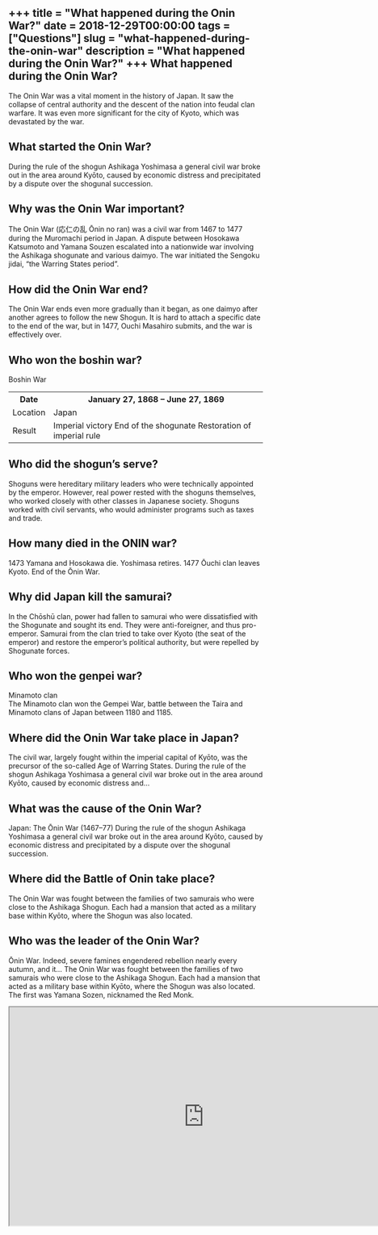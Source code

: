 +++
title = "What happened during the Onin War?"
date = 2018-12-29T00:00:00
tags = ["Questions"]
slug = "what-happened-during-the-onin-war"
description = "What happened during the Onin War?"
+++
What happened during the Onin War?
----------------------------------

The Onin War was a vital moment in the history of Japan. It saw the collapse of central authority and the descent of the nation into feudal clan warfare. It was even more significant for the city of Kyoto, which was devastated by the war.

What started the Onin War?
--------------------------

During the rule of the shogun Ashikaga Yoshimasa a general civil war broke out in the area around Kyōto, caused by economic distress and precipitated by a dispute over the shogunal succession.

Why was the Onin War important?
-------------------------------

The Onin War (応仁の乱 Ōnin no ran) was a civil war from 1467 to 1477 during the Muromachi period in Japan. A dispute between Hosokawa Katsumoto and Yamana Souzen escalated into a nationwide war involving the Ashikaga shogunate and various daimyo. The war initiated the Sengoku jidai, “the Warring States period”.

How did the Onin War end?
-------------------------

The Onin War ends even more gradually than it began, as one daimyo after another agrees to follow the new Shogun. It is hard to attach a specific date to the end of the war, but in 1477, Ouchi Masahiro submits, and the war is effectively over.

Who won the boshin war?
-----------------------

Boshin War

<table><tr><th>Date</th><th>January 27, 1868 – June 27, 1869</th></tr><tr><td>Location</td><td>Japan</td></tr><tr><td>Result</td><td>Imperial victory End of the shogunate Restoration of imperial rule</td></tr></table>

Who did the shogun’s serve?
---------------------------

Shoguns were hereditary military leaders who were technically appointed by the emperor. However, real power rested with the shoguns themselves, who worked closely with other classes in Japanese society. Shoguns worked with civil servants, who would administer programs such as taxes and trade.

How many died in the ONIN war?
------------------------------

1473 Yamana and Hosokawa die. Yoshimasa retires. 1477 Ōuchi clan leaves Kyoto. End of the Ōnin War.

Why did Japan kill the samurai?
-------------------------------

In the Chōshū clan, power had fallen to samurai who were dissatisfied with the Shogunate and sought its end. They were anti-foreigner, and thus pro-emperor. Samurai from the clan tried to take over Kyoto (the seat of the emperor) and restore the emperor’s political authority, but were repelled by Shogunate forces.

Who won the genpei war?
-----------------------

Minamoto clan  
The Minamoto clan won the Gempei War, battle between the Taira and Minamoto clans of Japan between 1180 and 1185.

Where did the Onin War take place in Japan?
-------------------------------------------

The civil war, largely fought within the imperial capital of Kyōto, was the precursor of the so-called Age of Warring States. During the rule of the shogun Ashikaga Yoshimasa a general civil war broke out in the area around Kyōto, caused by economic distress and…

What was the cause of the Onin War?
-----------------------------------

Japan: The Ōnin War (1467–77) During the rule of the shogun Ashikaga Yoshimasa a general civil war broke out in the area around Kyōto, caused by economic distress and precipitated by a dispute over the shogunal succession.

Where did the Battle of Onin take place?
----------------------------------------

The Onin War was fought between the families of two samurais who were close to the Ashikaga Shogun. Each had a mansion that acted as a military base within Kyōto, where the Shogun was also located.

Who was the leader of the Onin War?
-----------------------------------

Ōnin War. Indeed, severe famines engendered rebellion nearly every autumn, and it… The Onin War was fought between the families of two samurais who were close to the Ashikaga Shogun. Each had a mansion that acted as a military base within Kyōto, where the Shogun was also located. The first was Yamana Sozen, nicknamed the Red Monk.

<iframe allow="accelerometer; autoplay; clipboard-write; encrypted-media; gyroscope; picture-in-picture" allowfullscreen="" class="__youtube_prefs__  epyt-is-override  no-lazyload" data-no-lazy="1" data-origheight="433" data-origwidth="770" data-skipgform_ajax_framebjll="" height="433" id="_ytid_57301" loading="lazy" src="https://www.youtube.com/embed/Y-xsZ1J_4KU?enablejsapi=1&autoplay=0&cc_load_policy=0&cc_lang_pref=&iv_load_policy=1&loop=0&modestbranding=0&rel=1&fs=1&playsinline=0&autohide=2&theme=dark&color=red&controls=1&" title="YouTube player" width="770"></iframe>